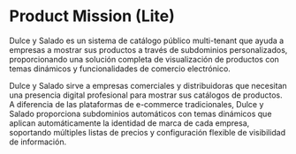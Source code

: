 # Product Mission (Lite)

Dulce y Salado es un sistema de catálogo público multi-tenant que ayuda a empresas a mostrar sus productos a través de subdominios personalizados, proporcionando una solución completa de visualización de productos con temas dinámicos y funcionalidades de comercio electrónico.

Dulce y Salado sirve a empresas comerciales y distribuidoras que necesitan una presencia digital profesional para mostrar sus catálogos de productos. A diferencia de las plataformas de e-commerce tradicionales, Dulce y Salado proporciona subdominios automáticos con temas dinámicos que aplican automáticamente la identidad de marca de cada empresa, soportando múltiples listas de precios y configuración flexible de visibilidad de información.